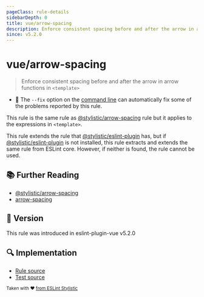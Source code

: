 ```yaml
---
pageClass: rule-details
sidebarDepth: 0
title: vue/arrow-spacing
description: Enforce consistent spacing before and after the arrow in arrow functions in `<template>`
since: v5.2.0
---
```


# vue/arrow-spacing

> Enforce consistent spacing before and after the arrow in arrow functions in `<template>`

- :wrench: The `--fix` option on the [command line](https://eslint.org/docs/user-guide/command-line-interface#fix-problems) can automatically fix some of the problems reported by this rule.

This rule is the same rule as [@stylistic/arrow-spacing] rule but it applies to the expressions in `<template>`.

This rule extends the rule that [@stylistic/eslint-plugin] has, but if [@stylistic/eslint-plugin] is not installed, this rule extracts and extends the same rule from ESLint core.
However, if neither is found, the rule cannot be used.

[@stylistic/eslint-plugin]: https://eslint.style/packages/default

## :books: Further Reading

- [@stylistic/arrow-spacing]
- [arrow-spacing]

[@stylistic/arrow-spacing]: https://eslint.style/rules/default/arrow-spacing
[arrow-spacing]: https://eslint.org/docs/rules/arrow-spacing

## :rocket: Version

This rule was introduced in eslint-plugin-vue v5.2.0

## :mag: Implementation

- [Rule source](https://github.com/vuejs/eslint-plugin-vue/blob/master/lib/rules/arrow-spacing.js)
- [Test source](https://github.com/vuejs/eslint-plugin-vue/blob/master/tests/lib/rules/arrow-spacing.js)

<sup>Taken with ❤️ [from ESLint Stylistic](https://eslint.style/rules/js/arrow-spacing)</sup>
